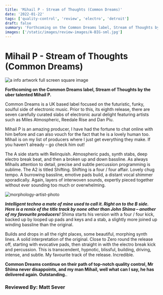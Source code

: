 ```yaml
---
title: 'Mihail P - Stream of Thoughts (Common Dreams)'
date: '2022-01-22'
tags: ['quality-control', 'review', 'electro', 'detroit']
draft: false
summary: 'Forthcoming on the Common Dreams label, Stream of Thoughts by the uber talented Mihail P.'
images: ['/static/images/review-images/A-BIG-sml.jpg']
---
```


# Mihail P - Stream of Thoughts (Common Dreams)

<div className="my-1 px-2 phone: w-full desktop: overflow-hidden xl:my-1 xl:px-2 xl:w-1/2">
  <Image
    alt="a info artwork full screen square image"
    src="/static/images/review-images/A-BIG-sml.jpg"
    width={700}
    height={700}
  />
</div>

**Forthcoming on the Common Dreams label, Stream of Thoughts by the uber talented Mihail P.**

Common Dreams is a UK based label focused on the futuristic, funky, soulful side of electronic music. Prior to this, its eighth release, there are seven carefully curated slabs of electronic aural delight featuring artists such as Miles Atmospheric, Reedale Rise and Dan Piu.

Mihail P is an amazing producer, I have had the fortune to chat online with him before and can also vouch for the fact that he is a lovely human too. Mihail is on my list of producers where I just get everything they make. If you haven’t already – go check him out!

The A side starts with Relinquish. Atmospheric pads, synth stabs, deep electro break beat, and then a broken up and down bassline. As always Mihails attention to detail, precise and subtle percussion programming is sublime. The A2 is titled Shifting. Shifting is a four / four affair. Lovely chug tempo. A burrowing bassline, emotive pads build, a distant vocal shimmer sporadically. Again, layers of interwoven sounds, expertly pieced together without ever sounding too much or overwhelming.

<div className="my-1 px-2 phone: w-full desktop: float-right w-1/2 overflow-hidden xl:my-1 xl:px-2 xl:w-1/2">
  <Image
    alt="morphology-artist-photo"
    src="/static/images/review-images/8064-sml.jpg"
    width={700}
    height={700}
  />
</div>

**_Intelligent techno a mate of mine used to call it. Right on to the B side. Here is a remix of the title track by none other than John Shima – another of my favourite producers!_**
Shima starts his version with a four / four kick, backed up by looped up pads and keys and a stab, a slightly more joined up winding bassline than the original.

Builds and drops in all the right places, some beautiful, morphing synth lines. A solid interpretation of the original. Close to Zero round the release off, starting with evocative pads, then straight in with the electro break kick and percussion. This is transcendent, hypnotic, blissful, building, driving, intense, and subtle. My favourite track of the release. Incredible.

**Common Dreams continue on their path of top-notch quality control, Mr Shima never disappoints, and my man Mihail, well what can I say, he has delivered again. Outstanding.**.

### Reviewed By: Matt Sever

